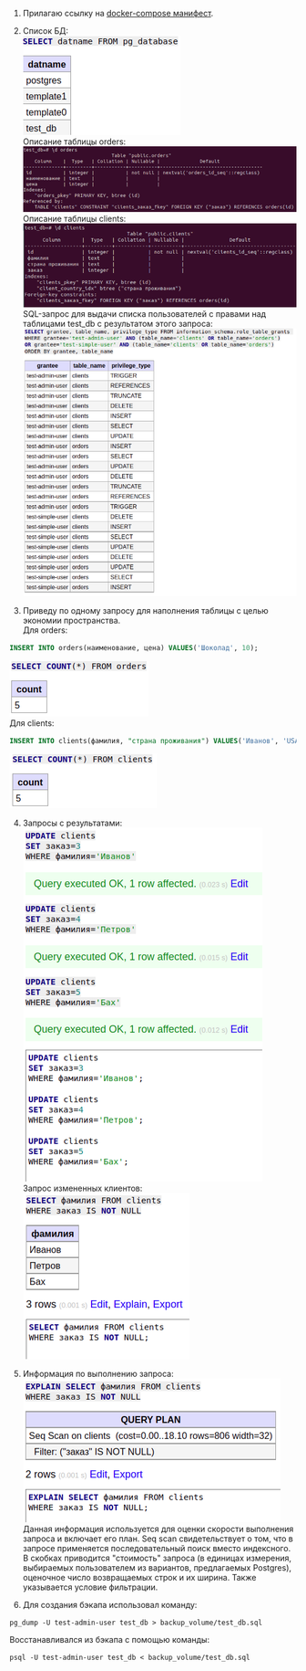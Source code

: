 1. Прилагаю ссылку на [docker-compose манифест](docker-compose.yml).

2. Список БД:   
![](screenshots/db_list.png)   
Описание таблицы orders:   
![](screenshots/orders_describe.png)   
Описание таблицы clients:
![](screenshots/clients_describe.png)   
SQL-запрос для выдачи списка пользователей с правами над таблицами test_db с результатом этого запроса:   
![](screenshots/users_and_privs.png)

3. Приведу по одному запросу для наполнения таблицы с целью экономии пространства.   
Для orders:   
```sql
INSERT INTO orders(наименование, цена) VALUES('Шоколад', 10);
```
![](screenshots/count_orders_again.png)   
Для clients:   
```sql
INSERT INTO clients(фамилия, "страна проживания") VALUES('Иванов', 'USA');
```   
![](screenshots/count_clients.png)   

4. Запросы с результатами:   
![](screenshots/update_clients.png)   
Запрос измененных клиентов:   
![](screenshots/select_updates.png)

5. Информация по выполнению запроса:   
![](screenshots/explain.png)   
Данная информация используется для оценки скорости выполнения запроса и включает его план. Seq scan свидетельствует о том, что в запросе применяется последовательный поиск вместо индексного. В скобках приводится "стоимость" запроса (в единицах измерения, выбираемых пользователем из вариантов, предлагаемых Postgres), оценочное число возвращаемых строк и их ширина. Также указывается условие фильтрации.   

6. Для создания бэкапа использовал команду:   
```
pg_dump -U test-admin-user test_db > backup_volume/test_db.sql
```   
Восстанавливался из бэкапа с помощью команды:   
```
psql -U test-admin-user test_db < backup_volume/test_db.sql
```
